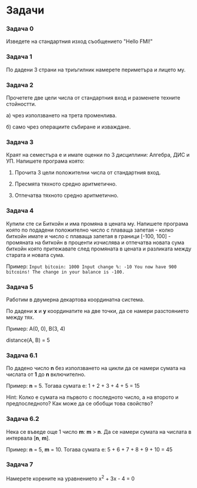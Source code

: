 # Задачи

### Задача 0

Изведете на стандартния изход съобщението "Hello FMI!"

### Задача 1

По дадени 3 страни на триъгилник намерете периметъра и лицето му.


### Задача 2

Прочетете две цели числа от стандартния вход и разменете техните стойностти.

а) чрез използването на трета променлива.

б) само чрез операциите събиране и изваждане.

### Задача 3

Краят на семестъра е и имате оценки по 3 дисциплини: Алгебра, ДИС и УП. Напишете програма която:

1. Прочита 3 цели положителни числа от стандартния вход.

2. Пресмята тяхното средно аритметично.

3. Отпечатва тяхното средно аритметично.

### Задача 4

Купили сте си Биткойн и има промяна в цената му. Напишете програма която по подадени положително число с плаваща запетая - колко биткойн имате и число с плаваща запетая в граници [-100, 100] - промяната на биткойн в проценти изчислява и отпечатва новата сума биткойн която притежавате след промяната в цената и разликата между старата и новата сума.

Пример: 
	```
	Input bitcoin: 1000
	Input change %: -10
	You now have 900 bitcoins!
	The change in your balance is -100.
	```


### Задача 5

Работим в двумерна декартова координатна система.

По дадени **x** и **y** координатите на две точки, да се намери разстоянието между тях.

Пример: А(0, 0), B(3, 4)

distance(A, B) = 5


### Задача 6.1

По даденo числo **n** без използването на цикли да се намери сумата на числата от **1** до **n** включително.

Пример: **n** = 5. Тогава сумата е: 1 + 2 + 3 + 4 + 5 = 15

Hint: Колко е сумата на първото с последното число, а на второто и предпоследното? Как може да се обобщи това свойство?

### Задача 6.2

Нека се въведе още 1 число **m**: **m** > **n**. Да се намери сумата на числата в интервала [**n**, **m**].

Пример: **n** = 5, **m** = 10. Тогава сумата е: 5 + 6 + 7 + 8 + 9 + 10 = 45

### Задача 7

Намерете корените на уравнението x<sup>2</sup> + 3x - 4 = 0
